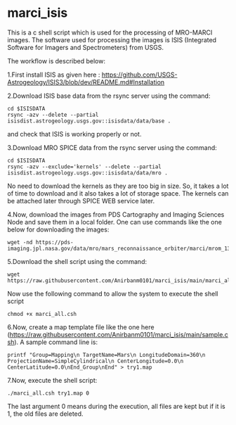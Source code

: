 # marci_isis
This is a c shell script which is used for the processing of MRO-MARCI images. 
The software used for processing the images is ISIS (Integrated Software for Imagers and Spectrometers) from USGS. 

The workflow is described below:

1.First install ISIS as given here : https://github.com/USGS-Astrogeology/ISIS3/blob/dev/README.md#Installation

2.Download ISIS base data from the rsync server using the command:
```
cd $ISISDATA
rsync -azv --delete --partial isisdist.astrogeology.usgs.gov::isisdata/data/base .
```
and check that ISIS is working properly or not.

3.Download MRO SPICE data from the rsync server using the command:
```
cd $ISISDATA
rsync -azv --exclude='kernels' --delete --partial isisdist.astrogeology.usgs.gov::isisdata/data/mro .
```
No need to download the kernels as they are too big in size. So, it takes a lot of time to download and it also takes a lot of storage space. The kernels can be attached later through SPICE WEB service later.

4.Now, download the images from PDS Cartography and Imaging Sciences Node and save them in a local folder. One can use commands like the one below for downloading the images:
```
wget -nd https://pds-imaging.jpl.nasa.gov/data/mro/mars_reconnaissance_orbiter/marci/mrom_1319/data/N18_069571_0520_MA_00N200W.IMG
```

5.Download the shell script using the command:
```
wget https://raw.githubusercontent.com/Anirbanm0101/marci_isis/main/marci_all.csh
```
Now use the following command to allow the system to execute the shell script 
```
chmod +x marci_all.csh
```

6.Now, create a map template file like the one here (https://raw.githubusercontent.com/Anirbanm0101/marci_isis/main/sample.csh). A sample command line is:
```
printf "Group=Mapping\n TargetName=Mars\n LongitudeDomain=360\n ProjectionName=SimpleCylindrical\n CenterLongitude=0.0\n CenterLatitude=0.0\nEnd_Group\nEnd" > try1.map
```

7.Now, execute the shell script:
```
./marci_all.csh try1.map 0
```
The last argument 0 means during the execution, all files are kept but if it is 1, the old files are deleted. 

